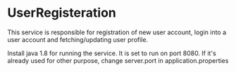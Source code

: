 # UserRegisteration


This service is responsible for registration of new user account, login into a user account and fetching/updating user profile.

Install java 1.8 for running the service.
It is set to run on port 8080. If it's already used for other purpose, change server.port in application.properties
